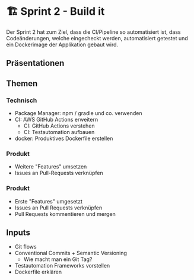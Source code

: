 # 🏗️ Sprint 2 - Build it

Der Sprint 2 hat zum Ziel, dass die CI/Pipeline so automatisiert ist, dass
Codeänderungen, welche eingecheckt werden, automatisiert getestet und ein
Dockerimage der Applikation gebaut wird.

## Präsentationen

<Slide name="packagemanager"/>

<Slide name="docker"/>

<Slide name="ci-cd"/>

<Slide name="formatting"/>

<Slide name="sprint2-ende"/>

## Themen

### Technisch

- Package Manager: npm / gradle und co. verwenden
- CI: AWS GitHub Actions erweitern
  - CI: GitHub Actions verstehen
  - CI: Testautomation aufbauen
- docker: Produktives Dockerfile erstellen

### Produkt

- Weitere "Features" umsetzen
- Issues an Pull-Requests verknüpfen

### Produkt

- Erste "Features" umgesetzt
- Issues an Pull Requests verknüpfen
- Pull Requests kommentieren und mergen

## Inputs

- Git flows
- Conventional Commits + Semantic Versioning
  - Wie macht man ein Git Tag?
- Testautomation Frameworks vorstellen
- Dockerfile erklären
